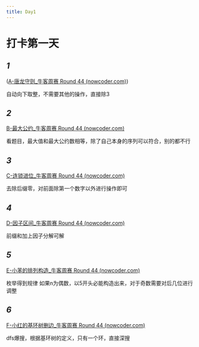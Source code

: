 ```yaml
---
title: Day1
---
```




# 打卡第一天

<!-- more -->

## *1*

([A-唐龙守则_牛客周赛 Round 44 (nowcoder.com)](https://ac.nowcoder.com/acm/contest/82526/A))

自动向下取整，不需要其他的操作，直接除3

## *2*

[B-最大公约_牛客周赛 Round 44 (nowcoder.com)](https://ac.nowcoder.com/acm/contest/82526/B)

看题目，最大值和最大公约数相等，除了自己本身的序列可以符合，别的都不行 

## *3*

[C-连锁进位_牛客周赛 Round 44 (nowcoder.com)](https://ac.nowcoder.com/acm/contest/82526/C)

去除后缀零，对前面除第一个数字以外进行操作即可

## *4*

[D-因子区间_牛客周赛 Round 44 (nowcoder.com)](https://ac.nowcoder.com/acm/contest/82526/D)

前缀和加上因子分解可解

## *5*

[E-小苯的排列构造_牛客周赛 Round 44 (nowcoder.com)](https://ac.nowcoder.com/acm/contest/82526/E)

枚举得到规律 如果n为偶数，以5开头必能构造出来，对于奇数需要对后几位进行调整

## *6*

[F-小红的基环树删边_牛客周赛 Round 44 (nowcoder.com)](https://ac.nowcoder.com/acm/contest/82526/F)

dfs爆搜，根据基环树的定义，只有一个环，直接深搜